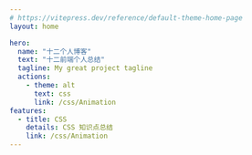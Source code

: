 ```yaml
---
# https://vitepress.dev/reference/default-theme-home-page
layout: home

hero:
  name: "十二个人博客"
  text: "十二前端个人总结"
  tagline: My great project tagline
  actions:
    - theme: alt
      text: css
      link: /css/Animation
features:
  - title: CSS
    details: CSS 知识点总结
    link: /css/Animation
---
```


